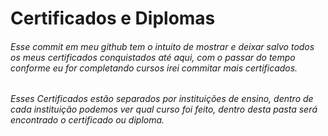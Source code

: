 # Certificados e Diplomas

###### Esse commit em meu github tem o intuito de mostrar e deixar salvo todos os meus certificados conquistados até aqui, com o passar do tempo conforme eu for completando cursos irei commitar mais certificados.

###### Esses Certificados estão separados por instituições de ensino, dentro de cada instituição podemos ver qual curso foi feito, dentro desta pasta será encontrado o certificado ou diploma.

